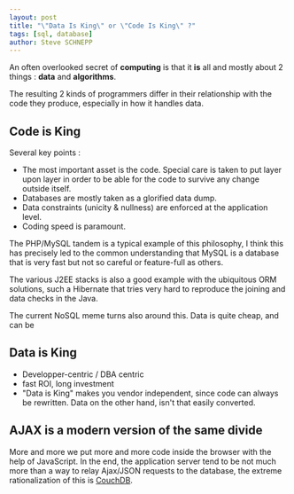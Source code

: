 ```yaml
---
layout: post
title: "\"Data Is King\" or \"Code Is King\" ?"
tags: [sql, database]
author: Steve SCHNEPP
---
```


An often overlooked secret of **computing** is that it
**is** all and mostly about 2 things : **data** and
**algorithms**.

The resulting 2 kinds of programmers differ in their relationship with the
code they produce, especially in how it handles data.

## Code is King

Several key points :

* The most important asset is the code. Special care is taken to put layer
upon layer in order to be able for the code to survive any change outside
itself.
* Databases are mostly taken as a glorified data dump.
* Data constraints (unicity &amp; nullness) are enforced at the application
level.
* Coding speed is paramount.

The PHP/MySQL tandem is a typical example of this philosophy, I think this
has precisely led to the common understanding that MySQL is a database that is
very fast but not so careful or feature-full as others.

The various J2EE stacks is also a good example with the ubiquitous ORM
solutions, such a Hibernate that tries very hard to reproduce the joining and
data checks in the Java.

The current NoSQL meme turns also around this. Data is quite cheap, and can
be

## Data is King

* Developper-centric / DBA centric
* fast ROI, long investment
* "Data is King" makes you vendor independent, since code can always be
rewritten. Data on the other hand, isn't that easily converted.

## AJAX is a modern version of the same divide

More and more we put more and more code inside the browser with the help of
JavaScript. In the end, the application server tend to be not much more than a
way to relay Ajax/JSON requests to the database, the extreme rationalization of
this is [CouchDB](http://en.wikipedia.org/wiki/CouchDB).
